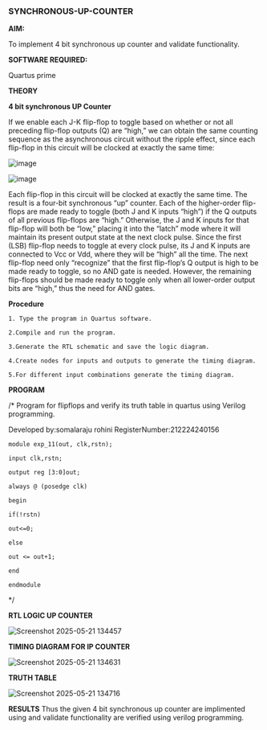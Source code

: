 ### SYNCHRONOUS-UP-COUNTER

**AIM:**

To implement 4 bit synchronous up counter and validate functionality.

**SOFTWARE REQUIRED:**

Quartus prime

**THEORY**

**4 bit synchronous UP Counter**

If we enable each J-K flip-flop to toggle based on whether or not all preceding flip-flop outputs (Q) are “high,” we can obtain the same counting sequence as the asynchronous circuit without the ripple effect, since each flip-flop in this circuit will be clocked at exactly the same time:

![image](https://github.com/naavaneetha/SYNCHRONOUS-UP-COUNTER/assets/154305477/d5db3fa0-e413-404c-b80e-b2f39d82e7e8)


![image](https://github.com/naavaneetha/SYNCHRONOUS-UP-COUNTER/assets/154305477/52cb61eb-d04b-442d-810c-31185a68410b)

Each flip-flop in this circuit will be clocked at exactly the same time.
The result is a four-bit synchronous “up” counter. Each of the higher-order flip-flops are made ready to toggle (both J and K inputs “high”) if the Q outputs of all previous flip-flops are “high.”
Otherwise, the J and K inputs for that flip-flop will both be “low,” placing it into the “latch” mode where it will maintain its present output state at the next clock pulse.
Since the first (LSB) flip-flop needs to toggle at every clock pulse, its J and K inputs are connected to Vcc or Vdd, where they will be “high” all the time.
The next flip-flop need only “recognize” that the first flip-flop’s Q output is high to be made ready to toggle, so no AND gate is needed.
However, the remaining flip-flops should be made ready to toggle only when all lower-order output bits are “high,” thus the need for AND gates.

**Procedure**

```
1. Type the program in Quartus software.

2.Compile and run the program.

3.Generate the RTL schematic and save the logic diagram.

4.Create nodes for inputs and outputs to generate the timing diagram.

5.For different input combinations generate the timing diagram.
```

**PROGRAM**

/* Program for flipflops and verify its truth table in quartus using Verilog programming. 

Developed by:somalaraju rohini RegisterNumber:212224240156
```
module exp_11(out, clk,rstn);

input clk,rstn;

output reg [3:0]out;

always @ (posedge clk)

begin

if(!rstn)

out<=0;

else

out <= out+1;

end

endmodule
```
*/

**RTL LOGIC UP COUNTER**





![Screenshot 2025-05-21 134457](https://github.com/user-attachments/assets/417af5a1-3cdc-403b-8294-c3ebe8069264)





**TIMING DIAGRAM FOR IP COUNTER**





![Screenshot 2025-05-21 134631](https://github.com/user-attachments/assets/fdec9048-54fa-4ba7-8c76-b6d2fc827816)



**TRUTH TABLE**




![Screenshot 2025-05-21 134716](https://github.com/user-attachments/assets/a4ce9903-3091-4c1d-bb85-445989babc0b)

**RESULTS**
Thus the given 4 bit synchronous up counter are implimented using and validate functionality are verified using verilog programming.
